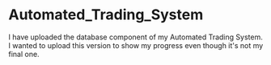 # Automated_Trading_System

I have uploaded the database component of my Automated Trading System. I wanted to upload this version to show my progress even though it's not my final one.
